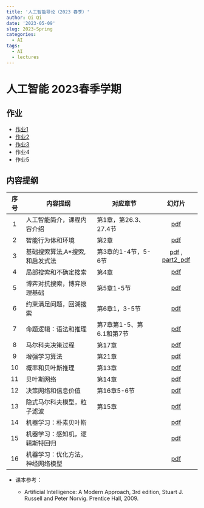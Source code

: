 ```yaml
---
title: '人工智能导论（2023 春季）'
author: Qi Qi
date: '2023-05-09'
slug: 2023-Spring
categories:
  - AI
tags:
  - AI
  - lectures
---
```


# 人工智能 2023春季学期

## 作业

* [作业1](hw/hw1.pdf)
* [作业2](hw/hw2.pdf)
* [作业3](hw/hw3.pdf)
* 作业4
* 作业5

## 内容提纲

|序号 | 内容提纲             | 对应章节       | 幻灯片   |
|:---:|-----------------------|---------------|:-----------:|
|1 | 人工智能简介，课程内容介绍 |  第1章，第26.3、27.4节 | [pdf](../slides/lecture1.pdf)  |
|2 | 智能行为体和环境   | 第2章  | [pdf](../slides/lecture2.pdf)  |
|3 | 基础搜索算法,A*搜索,和启发式法  | 第3章的1-4节，5-6节  | [pdf](../slides/lecture3.pdf) , [part2_pdf](../slides/lecture3_part2.pdf) |
|4 | 局部搜索和不确定搜索  |  第4章 | [pdf](../slides/lecture4.pdf)  |
|5 | 博弈对抗搜索，博弈原理基础  | 第5章1-5节  | [pdf](../slides/lecture5.pdf) |
|6 | 约束满足问题，回溯搜索  | 第6章1，3-5节  | [pdf](../slides/lecture6.pdf)  |
|7 |命题逻辑：语法和推理   | 第7章第1-5、第6.1和第7节  | [pdf](../slides/lecture7.pdf)  |
|8 | 马尔科夫决策过程 |     第17章    |  [pdf]() |
|9 | 增强学习算法   |  第21章    |  [pdf]()  |
|10 | 概率和贝叶斯推理 |  第13章    |  [pdf]()  |
| 11| 贝叶斯网络 |   第14章    |  [pdf]()  |
| 12| 决策网络和信息价值 |   第16章5-6节    |  [pdf]()  |
| 13| 隐式马尔科夫模型，粒子滤波 |   第15章    |  [pdf]()  |
| 14| 机器学习：朴素贝叶斯 |       |  [pdf]()  |
| 15| 机器学习：感知机，逻辑斯特回归 |       |  [pdf]()  |
| 16| 机器学习：优化方法，神经网络模型 |       |  [pdf]()  |


* 课本参考：

  -   Artificial Intelligence: A Modern Approach, 3rd edition, Stuart J. Russell
    and Peter Norvig. Prentice Hall, 2009.

